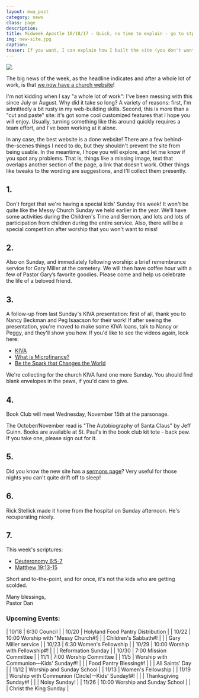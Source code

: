 ```yaml
---
layout: mwa_post
category: news
class: page
description:
title: Midweek Apostle 10/18/17 - Quick, no time to explain - go to stpaulsmalone.org right away
img: new-site.jpg
caption:
teaser: If you want, I can explain how I built the site (you don't want).
---
```


<img src="http://stpaulsmalone.org/img/news/{{ page.img }}">

The big news of the week, as the headline indicates and after a whole lot of work, is that <a href="http://stpaulsmalone.org">we now have a church website</a>! 

I'm not kidding when I say "a whole lot of work": I've been messing with this since July or August. Why did it take so long? A variety of reasons: first, I'm admittedly a bit rusty in my web-building skills. Second, this is more than a "cut and paste" site: it's got some cool customized features that I hope you will enjoy. Usually, turning something like this around quickly requires a team effort, and I've been working at it alone.

In any case, the best website is a done website! There are a few behind-the-scenes things I need to do, but they shouldn't prevent the site from being usable. In the meantime, I hope you will explore, and let me know if you spot any problems. That is, things like a missing image, text that overlaps another section of the page, a link that doesn't work. Other things like tweaks to the wording are suggestions, and I'll collect them presently. <!--more-->

## 1.

Don't forget that we're having a special kids' Sunday this week! It won't be quite like the Messy Church Sunday we held earlier in the year. We'll have some activities during the Children's Time and Sermon, and lots and lots of participation from children during the entire service. Also, there will be a special competition after worship that you won't want to miss!

## 2.

Also on Sunday, and immediately following worship: a brief remembrance service for Gary Miller at the cemetery. We will then have coffee hour with a few of Pastor Gary’s favorite goodies. Please come and help us celebrate the life of a beloved friend.

## 3.

A follow-up from last Sunday's KIVA presentation: first of all, thank you to Nancy Beckman and Peg Isaacson for their work! If after seeing the presentation, you're moved to make some KIVA loans, talk to Nancy or Peggy, and they'll show you how. If you'd like to see the videos again, look here: 
<ul>
	<li>
		<a href="https://www.youtube.com/watch?v=2ZYDKGfcSh4">KIVA</a>
	</li>
	<li>
		<a href="https://www.youtube.com/watch?v=gEliDilpdBE">What is Microfinance?</a>
	</li>
	<li>
		<a href="https://www.youtube.com/watch?v=hmjTwp_MViU">Be the Spark that Changes the World</a>
	</li>
</ul>

We're collecting for the church KIVA fund one more Sunday. You should find blank envelopes in the pews, if you'd care to give.


## 4.

Book Club will meet Wednesday, November 15th at the parsonage.

The October/November read is "The Autobiography of Santa Claus" by Jeff Guinn. Books are available at St. Paul's in the book club kit tote - back pew. If you take one, please sign out for it. 


## 5.

Did you know the new site has a <a href="http://stpaulsmalone.org/sermons/">sermons page</a>? Very useful for those nights you can't quite drift off to sleep!


## 6.

Rick Stellick made it home from the hospital on Sunday afternoon. He's recuperating nicely.


## 7.

This week's scriptures:
<ul>
	<li><a href="http://bible.oremus.org/?ql=375351952">Deuteronomy 6:5-7</a></li>
	<li><a href="http://bible.oremus.org/?ql=375351952">Matthew 19:13-15</a></li>
</ul>

Short and to-the-point, and for once, it's not the kids who are getting scolded.


<div class="blessings">Many blessings,<br />
Pastor Dan</div>

<div class="after-box" markdown="1">

### Upcoming Events:

| 10/18 | 6:30 Council |
| 10/20 | Holyland Food Pantry Distribution |
| 10/22 | 10:00 Worship with "Messy Church#!|
|  | Children's Sabbath#! |
|  | Gary Miller service |
| 10/23 | 6:30 Women's Fellowship |
| 10/29 | 10:00 Worship with Fellowship#! |
|  | Reformation Sunday |
| 10/30 | 7:00 Mission Committee |
| 11/1 | 7:00 Worship Committee |
| 11/5 | Worship with Communion—Kids' Sunday#! |
|  | Food Pantry Blessing#! |
|  | All Saints' Day |
| 11/12 | Worship and Sunday School |
| 11/13 | Women's Fellowship |
| 11/19 | Worship with Communion (Circle)--Kids' Sunday!#! |
|  | Thanksgiving Sunday#! |
|  | Noisy Sunday! |
| 11/26 | 10:00 Worship and Sunday School |
|  | Christ the King Sunday |

</div>

